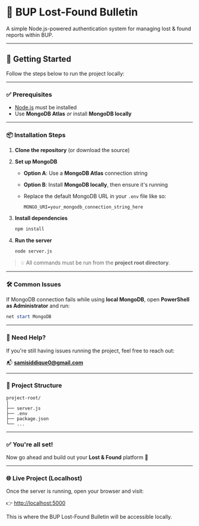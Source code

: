 # 🎒 BUP Lost-Found Bulletin

A simple Node.js-powered authentication system for managing lost & found reports within BUP.

---

## 🚀 Getting Started

Follow the steps below to run the project locally:

---

### ✅ Prerequisites

- [Node.js](https://nodejs.org/) must be installed  
- Use **MongoDB Atlas** _or_ install **MongoDB locally**

---

### 📦 Installation Steps

1. **Clone the repository** (or download the source)

2. **Set up MongoDB**

   - **Option A**: Use a **MongoDB Atlas** connection string  
   - **Option B**: Install **MongoDB locally**, then ensure it's running  
   - Replace the default MongoDB URL in your `.env` file like so:

     ```env
     MONGO_URI=your_mongodb_connection_string_here
     ```

3. **Install dependencies**

   ```bash
   npm install
   ```

4. **Run the server**

   ```bash
   node server.js
   ```

> 💡 All commands must be run from the **project root directory**.

---

### 🛠 Common Issues

If MongoDB connection fails while using **local MongoDB**, open **PowerShell as Administrator** and run:

```powershell
net start MongoDB
```

---

### 📨 Need Help?

If you're still having issues running the project, feel free to reach out:

📬 **samisiddique0@gmail.com**

---

### 📁 Project Structure

```
project-root/
│
├── server.js
├── .env
├── package.json
└── ...
```

---

### ✅ You're all set!

Now go ahead and build out your **Lost & Found** platform 🚀


---

### 🌐 Live Project (Localhost)

Once the server is running, open your browser and visit:

👉 [http://localhost:5000](http://localhost:5000)

This is where the BUP Lost-Found Bulletin will be accessible locally.

